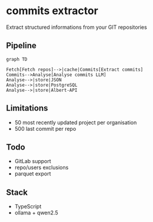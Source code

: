 # commits extractor

Extract structured informations from your GIT repositories

## Pipeline

```mermaid
graph TD

Fetch[Fetch repos]-->|cache|Commits[Extract commits]
Commits-->Analyse[Analyse commits LLM]
Analyse-->|store|JSON
Analyse-->|store|PostgreSQL
Analyse-->|store|Albert-API

```

## Limitations

- 50 most recently updated project per organisation
- 500 last commit per repo

## Todo

- GitLab support
- repo/users exclusions
- parquet export

## Stack

- TypeScript
- ollama + qwen2.5
